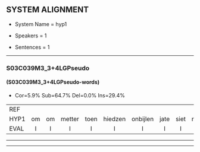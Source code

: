 
## SYSTEM ALIGNMENT

- System Name = hyp1

- Speakers = 1

- Sentences = 1

---

### S03C039M3_3+4LGPseudo

#### (S03C039M3_3+4LGPseudo-words)

- Cor=5.9%	Sub=64.7%	Del=0.0%	Ins=29.4%

|  |  |  |  |  |  |  |  |  |  |  |  |  |  |  |  |  |  |  |  |  |  |  |  |  |  |  |  |  |  |  |  |  |  |  |  |  |  |  |  |  |  |  |  |  |  |  |  |  |  |  |  |  |  |  |  |  |  |  |  |  |  |  |  |  |  |  |  |  |
|:--- |:---:|:---:|:---:|:---:|:---:|:---:|:---:|:---:|:---:|:---:|:---:|:---:|:---:|:---:|:---:|:---:|:---:|:---:|:---:|:---:|:---:|:---:|:---:|:---:|:---:|:---:|:---:|:---:|:---:|:---:|:---:|:---:|:---:|:---:|:---:|:---:|:---:|:---:|:---:|:---:|:---:|:---:|:---:|:---:|:---:|:---:|:---:|:---:|:---:|:---:|:---:|:---:|:---:|:---:|:---:|:---:|:---:|:---:|:---:|:---:|:---:|:---:|:---:|:---:|:---:|:---:|:---:|:---:|
| REF |  |  |  |  |  |  |  |  |  |  | ometuif | * | toejietsen | oonwijlen | jattesiet | nurudien | stoenydaas | deuveltek | * | juitonie | gevijdel | sidowaan | spekkeraai | * | wachteniek | verpierik |  |  |  |  |  | nappegreeuw | mantaroen | schielendaspen | crobeklunker | * | kabbestepen | verwarig | ooiebiekje | fandelig |  |  |  | jalekrewen | smoralij | zeekvlachine | * | kanaroe | toineetlijgen | meitsegrok | kantelogsten | ondermind |  |  | choporatie | * | * | zennebral | ijraspangen | blottenduuf | girdofhaalder | tobbermoeit | poentalschouden | havedil | verbrakkertje | * | gerauwejaak | hapeneren |
| HYP1 | om | om | metter | toen | hiedzen | onbijlen | jate | siet | noer | ie | diggen | stoen | ie | dans | duiveltrik | ik | jutonie | geverdonv | civ | dovwanv | spik | kerai | wacht | en | eek | verpierik | nappe | greel | wantaroen | schielt | een | daspin | kroblu | bek | klunker | kaber | stepen | verwarig | oojebiekje | fandelig | ja | lekker | nemen | smorale | zeekflasme | in | chine | canaroo | toinetlijven | netzigrook | kanteloogsten | ondermind | coporatie | zijne | zinnen | zinnebrauw | eijserspangen | blotten | duur | gierdofhaalder | tobermoeid | boentelshouden | havij | deel | verbakbrakkertje | gerouwen | jaak | hatteeren |
| EVAL | I | I | I | I | I | I | I | I | I | I | S | S | S | S | S | S | S | S | S | S | S | S | S | S | S |  | I | I | I | I | I | S | S | S | S | S | S |  | S |  | I | I | I | S | S | S | S | S | S | S | S |  | I | I | S | S | S | S | S | S | S | S | S | S | S | S | S | S |
---

---
